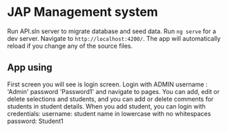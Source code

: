 # JAP Management system

Run API.sln server to migrate database and seed data.
Run `ng serve` for a dev server. Navigate to `http://localhost:4200/`. The app will automatically reload if you change any of the source files.

## App using

First screen you will see is login screen.
Login with ADMIN 
username : 'Admin' 
password 'Password1' 
and navigate to pages. You can add, edit or delete selections and students, and you can add or delete comments for students in student details.
When you add student, you can login with credentials: 
username: student name in lowercase with no whitespaces
password: Student1



